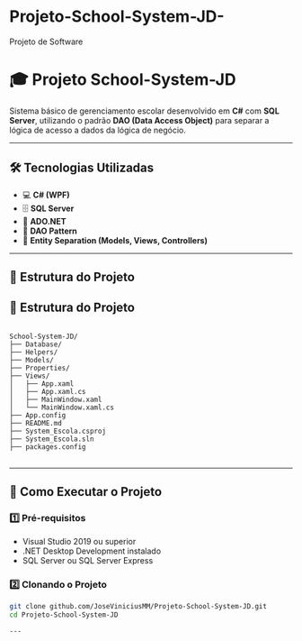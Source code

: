 # Projeto-School-System-JD-
Projeto de Software 

# 🎓 Projeto School-System-JD

Sistema básico de gerenciamento escolar desenvolvido em **C#** com **SQL Server**, utilizando o padrão **DAO (Data Access Object)** para separar a lógica de acesso a dados da lógica de negócio.

---

## 🛠️ Tecnologias Utilizadas

- 💻 **C# (WPF)**
- 🗄️ **SQL Server**
- 🔌 **ADO.NET**
- 🧱 **DAO Pattern**
- 🧪 **Entity Separation (Models, Views, Controllers)**

---

## 📁 Estrutura do Projeto
<h2>📁 Estrutura do Projeto</h2>

<pre>
<code>
School-System-JD/
├── Database/
├── Helpers/
├── Models/
├── Properties/
├── Views/
│   ├── App.xaml
│   ├── App.xaml.cs
│   ├── MainWindow.xaml
│   └── MainWindow.xaml.cs
├── App.config
├── README.md
├── System_Escola.csproj
├── System_Escola.sln
├── packages.config
</code>
</pre>

---

## 🚀 Como Executar o Projeto

### 1️⃣ Pré-requisitos

- Visual Studio 2019 ou superior
- .NET Desktop Development instalado
- SQL Server ou SQL Server Express

### 2️⃣ Clonando o Projeto

```bash
git clone github.com/JoseViniciusMM/Projeto-School-System-JD.git
cd Projeto-School-System-JD

---

